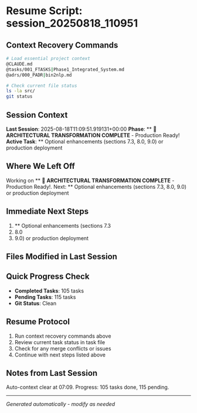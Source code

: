 # Resume Script: session_20250818_110951

## Context Recovery Commands
```bash
# Load essential project context
@CLAUDE.md
@tasks/001_FTASKS|Phase1_Integrated_System.md
@adrs/000_PADR|bin2nlp.md

# Check current file status
ls -la src/
git status
```

## Session Context
**Last Session**: 2025-08-18T11:09:51.919131+00:00
**Phase**: ** 🎉 **ARCHITECTURAL TRANSFORMATION COMPLETE** - Production Ready!
**Active Task**: ** Optional enhancements (sections 7.3, 8.0, 9.0) or production deployment

## Where We Left Off
Working on ** 🎉 **ARCHITECTURAL TRANSFORMATION COMPLETE** - Production Ready!. Next: ** Optional enhancements (sections 7.3, 8.0, 9.0) or production deployment

## Immediate Next Steps
1. ** Optional enhancements (sections 7.3
2. 8.0
3. 9.0) or production deployment

## Files Modified in Last Session


## Quick Progress Check
- **Completed Tasks**: 105 tasks
- **Pending Tasks**: 115 tasks
- **Git Status**: Clean

## Resume Protocol
1. Run context recovery commands above
2. Review current task status in task file
3. Check for any merge conflicts or issues
4. Continue with next steps listed above

## Notes from Last Session
Auto-context clear at 07:09. Progress: 105 tasks done, 115 pending.

---
*Generated automatically - modify as needed*
